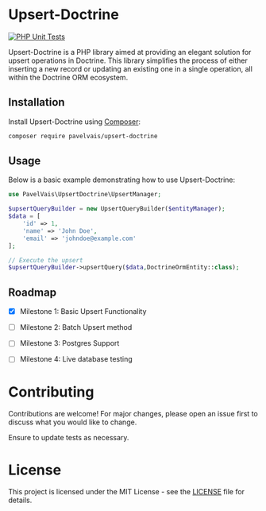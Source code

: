 # Upsert-Doctrine

[![PHP Unit Tests](https://github.com/PavelVais/upsert-doctrine/actions/workflows/php.yml/badge.svg?branch=main)](https://github.com/PavelVais/upsert-doctrine/actions/workflows/php.yml)

Upsert-Doctrine is a PHP library aimed at providing an elegant solution for upsert operations in Doctrine. 
This library simplifies the process of either inserting a new record or updating an existing one 
in a single operation, all within the Doctrine ORM ecosystem.

## Installation

Install Upsert-Doctrine using [Composer](https://getcomposer.org/):

```bash
composer require pavelvais/upsert-doctrine
```

## Usage
Below is a basic example demonstrating how to use Upsert-Doctrine:

```php
use PavelVais\UpsertDoctrine\UpsertManager;

$upsertQueryBuilder = new UpsertQueryBuilder($entityManager);
$data = [
    'id' => 1,
    'name' => 'John Doe',
    'email' => 'johndoe@example.com'
];

// Execute the upsert
$upsertQueryBuilder->upsertQuery($data,DoctrineOrmEntity::class);
```
## Roadmap

- [x] Milestone 1: Basic Upsert Functionality
- [ ] Milestone 2: Batch Upsert method
- [ ] Milestone 3: Postgres Support
- [ ] Milestone 4: Live database testing


# Contributing

Contributions are welcome! For major changes, please open an issue first to discuss what you would like to change.

Ensure to update tests as necessary.

# License

This project is licensed under the MIT License - see the [LICENSE](LICENSE) file for details.
